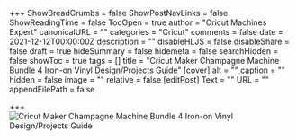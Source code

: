 +++
ShowBreadCrumbs = false
ShowPostNavLinks = false
ShowReadingTime = false
TocOpen = true
author = "Cricut Machines Expert"
canonicalURL = ""
categories = "Cricut"
comments = false
date = 2021-12-12T00:00:00Z
description = ""
disableHLJS = false
disableShare = false
draft = true
hideSummary = false
hidemeta = false
searchHidden = false
showToc = true
tags = []
title = "Cricut Maker Champagne Machine Bundle 4 Iron-on Vinyl Design/Projects Guide"
[cover]
alt = ""
caption = ""
hidden = false
image = ""
relative = false
[editPost]
Text = ""
URL = ""
appendFilePath = false

+++
![Cricut Maker Champagne Machine Bundle 4 Iron-on Vinyl Design/Projects Guide](https://images-na.ssl-images-amazon.com/images/I/71fW263xQdL._AC_UL604_SR604,400_.jpg)